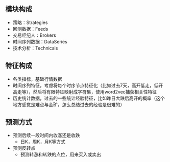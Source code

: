 模块构成
---
- 策略：Strategies  
- 回测数据：Feeds  
- 交易经纪人：Brokers  
- 时间序列数据：DataSeries  
- 技术分析：Technicals  

特征构成
---
- 各类指标，基础行情数据  
- 时间序列特征，考虑将每个时序节点特征化（比如过去7天，高开低走，低开高走等），然后将有限特征映射成字符集，使用word2vec捕获相关性特征  
- 历史统计数据，过去的一些统计经验特征，比如昨日大跌后高开的概率（这个地方感觉是难点与金矿，怎么总结过去的经验是很难的）  

预测方式
---
- 预测后续一段时间内收涨还是收跌
  - 日K，周K，月K等方式
- 预测反转点
  - 预测转涨和转跌的点位，用来买入或卖出
  
  
